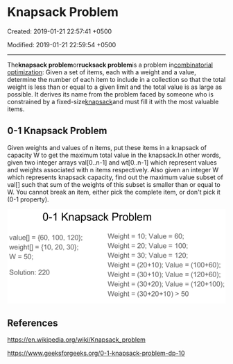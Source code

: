 # Knapsack Problem

Created: 2019-01-21 22:57:41 +0500

Modified: 2019-01-21 22:59:54 +0500

---

The**knapsack problem**or**rucksack problem**is a problem in[combinatorial optimization](https://en.wikipedia.org/wiki/Combinatorial_optimization): Given a set of items, each with a weight and a value, determine the number of each item to include in a collection so that the total weight is less than or equal to a given limit and the total value is as large as possible. It derives its name from the problem faced by someone who is constrained by a fixed-size[knapsack](https://en.wikipedia.org/wiki/Knapsack)and must fill it with the most valuable items.

## 0-1 Knapsack Problem

Given weights and values of n items, put these items in a knapsack of capacity W to get the maximum total value in the knapsack.In other words, given two integer arrays val[0..n-1] and wt[0..n-1] which represent values and weights associated with n items respectively. Also given an integer W which represents knapsack capacity, find out the maximum value subset of val[] such that sum of the weights of this subset is smaller than or equal to W. You cannot break an item, either pick the complete item, or don't pick it (0-1 property).

![image](media/Knapsack-Problem-image1.png)

## References

<https://en.wikipedia.org/wiki/Knapsack_problem>

<https://www.geeksforgeeks.org/0-1-knapsack-problem-dp-10>
